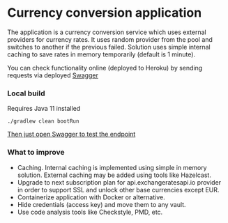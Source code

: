# Currency conversion application

The application is a currency conversion service which uses external providers for currency rates. 
It uses random provider from the pool and switches to another if the previous failed. 
Solution uses simple internal caching to save rates in memory temporarily (default is 1 minute).   

You can check functionality online (deployed to Heroku) by sending requests via deployed [Swagger](https://nikita-currency-conversion.herokuapp.com/swagger-ui/#/)

### Local build

Requires Java 11 installed 

`./gradlew clean bootRun`

[Then just open Swagger to test the endpoint](http://localhost:8080/swagger-ui/#/currency-conversion-controller/validateAddressUsingPOST)

### What to improve

* Caching. Internal caching is implemented using simple in memory solution. 
  External caching may be added using tools like Hazelcast.
* Upgrade to next subscription plan for api.exchangeratesapi.io provider in order to support SSL and unlock other base currencies except EUR.
* Containerize application with Docker or alternative.
* Hide credentials (access key) and move them to any vault.
* Use code analysis tools like Checkstyle, PMD, etc.
